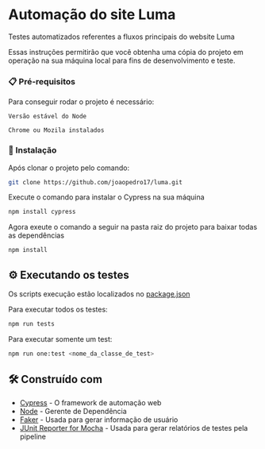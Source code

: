 # Automação do site Luma

Testes automatizados referentes a fluxos principais do website Luma

Essas instruções permitirão que você obtenha uma cópia do projeto em operação na sua máquina local para fins de desenvolvimento e teste.


### 📋 Pré-requisitos

Para conseguir rodar o projeto é necessário:

```
Versão estável do Node
```

```
Chrome ou Mozila instalados
```

### 🔧 Instalação

Após clonar o projeto pelo comando:

```bash
git clone https://github.com/joaopedro17/luma.git
```

Execute o comando para instalar o Cypress na sua máquina

```bash
npm install cypress
```

Agora exeute o comando a seguir na pasta raiz do projeto para baixar todas as dependências

```bash
npm install
```

## ⚙️ Executando os testes

Os scripts execução estão localizados no [package.json](/package.json)

Para executar todos os testes:

```bash
npm run tests
```

Para executar somente um test:

```bash
npm run one:test <nome_da_classe_de_test>
```

## 🛠️ Construído com

* [Cypress](https://docs.cypress.io/guides/overview/why-cypress) - O framework de automação web
* [Node](https://nodejs.org/en) - Gerente de Dependência
* [Faker](https://fakerjs.dev) - Usada para gerar informação de usuário
* [JUnit Reporter for Mocha](https://www.npmjs.com/package/mocha-junit-reporter) - Usada para gerar relatórios de testes pela pipeline
